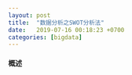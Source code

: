 ```yaml
---
layout: post
title:  "数据分析之SWOT分析法"
date:   2019-07-16 00:18:23 +0700
categories: [bigdata]
---
```


#### 概述
